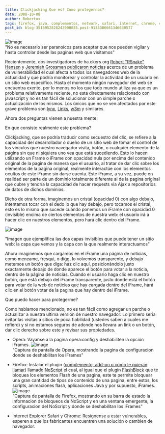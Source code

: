 ```yaml
---
title: Clickjacking Que es? Como protegernos?
date: 2008-10-08
author: Robertux
tags: firefox, java, complementos, network, safari, internet, chrome, clickjacking, iframe, Opera, addon, navegador, computadoras, seguridad
post_id: blog-3515952828243908885.post-9135386661346630577
---
```


![image](https://3.bp.blogspot.com/_jH77WNrMVRA/SOwl2YzPRtI/AAAAAAAADa8/y-BTMA8eyLg/s400/spyware.jpg)    
"No es necesario ser
paranoicos para aceptar que nos pueden vigilar y hasta controlar desde las paginas web que visitamos"

Recientemente, dos investigadores de ha.ckers.org [Robert "RSnake" Hansen](https://ha.ckers.org/blog/about) y [Jeremiah Grossman](https://jeremiahgrossman.blogspot.com/2004/11/my-resume.html) [publicaron noticias](https://ha.ckers.org/blog/20080915/clickjacking/) acerca de un problema de vulnerabilidad el cual afecta a todos los navegadores web de la actualidad y que podría monitorear y controlar la actividad de un usuario en un sitio web especifico. Hasta el momento ningún navegador del web se encuentra exento, por lo menos no los que todo mundo utiliza ya que es un problema relativamente reciente, no esta directamente relacionado con javascript y no es tan fácil de solucionar con un simple parche o actualización de los mismos. Los únicos que no se ven afectados por este grave problema son [lynx](https://es.wikipedia.org/wiki/Lynx_%28navegador%29), [Links](https://links.sourceforge.net/), [w3m](https://w3m.sourceforge.net/) y similares.

Ahora dos preguntas vienen a nuestra mente:

En que consiste realmente este problema?

Clickjacking, que se podría traducir como secuestro del clic, se refiere a la capacidad del desarrollador o dueño de un sitio web de tomar el control de los vinculos que nuestro navegador visita, botón, o cualquier elemento de la página sin que ni siquiera uno vea que está sucediendo. Esto lo hacen utilizando un Frame o iFrame con opacidad nula por encima del contenido original de la pagina de manera que el usuario, al tratar de dar clic sobre los elementos de la pagina original, realmente interactúe con los elementos ocultos de este iFrame sin darse cuenta. Este iFrame, a su vez, puede en realidad ser parte de un dominio totalmente diferente al de la pagina original que cubre y tendría la capacidad de hacer requests via Ajax a repositorios de datos de dichos dominios.

Dicho de otra forma, imaginemos un cristal (opacidad 0) con algo debajo, intentamos tocar con el dedo lo que hay debajo, pero tocamos el cristal, esto es lo mismo que sucede cuando ponemos un iFrame con opacidad 0 (invisible) encima de ciertos elementos de nuestra web: el usuario irá a hacer clic en nuestros elementos, pero hará clic dentro del iFrame.

![image](https://3.bp.blogspot.com/_jH77WNrMVRA/SOwmR9EVLQI/AAAAAAAADbE/6rbwdlaYOlQ/s400/clickjacking.png)    

"Imagen que ejemplifica las dos capas invisibles que puede tener un sitio web: la
capa que vemos y la capa con la que realmente interactuamos"

Ahora imaginemos que cargamos en el iFrame una página de noticias, como meneame, fresqui, o digg, lo volvemos transparente, y debajo metemos un botón que diga: haz clic aquí, posicionándolo justo exactamente debajo de donde aparece el botón para votar a la noticia, dentro de la página de noticias. Cuando el usuario haga clic en nuestro botón, que está debajo del iFrame transparente, justo donde está el botón para votar de la web de noticias que hay cargada dentro del iFrame, hará clic en el botón votar de la pagina que hay dentro del iFrame.

Que puedo hacer para protegerme?

Como habíamos mencionado, no es tan fácil como agregar un parche o actualizar a nuestra ultima versión de nuestro navegador. Lo primero seria evitar las visitas a sitios de poca fiabilidad (ustedes saben a cuales me refiero) y si no estamos seguros de adonde nos llevara un link o un botón, dar clic derecho sobre este y revisar sus propiedades.

- Opera: Vayanse a la pagina opera:config y deshabiliten la opción iFrames.
![image](https://4.bp.blogspot.com/_jH77WNrMVRA/SOwiQqaf4eI/AAAAAAAADas/YxB-EONTMXc/s400/ClickJakingOperaConfig.png)    
"Captura de pantalla de
Opera, mostrando la pagina de configuracion donde se deshabilitan los iFrames"

- Firefox: Instalar el plugin ([complemento, add-on o como le quieran llamar](https://www.srbyte.com/2008/07/qu-es-un-complementoadd-on-de-firefox.html)) llamado [NoScript](https://noscript.net/getit) el cual, al igual que el plugin [FlashBlock](https://www.srbyte.com/2008/10/flashblock-complemento-de-firefox.html) que te bloquea los elementos Flash de una pagina, este te permite bloquear una gran cantidad de tipos de contenido de una pagina, entre estos, los scripts, animaciones flash, aplicaciones Java y por supuesto, iFrames.
![image](https://4.bp.blogspot.com/_jH77WNrMVRA/SOwkk3zufcI/AAAAAAAADa0/gt9GEyJiKqA/s400/ClickJackingFirefoxConfig.png)    
"Captura de pantalla de Firefox, mostrando en su
barra de estado la informacion de bloqueos de NoScript y en una ventana emergente, la configuracion del NoScript y donde se deshabilitan los iFrames"

- Internet Explorer Safari y Chrome: Resignense a estar vulnerables, esperen a que los fabricantes encuentren una solución o cambien de navegador.